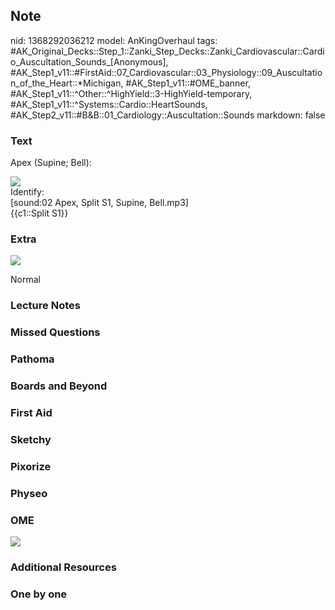 ## Note
nid: 1368292036212
model: AnKingOverhaul
tags: #AK_Original_Decks::Step_1::Zanki_Step_Decks::Zanki_Cardiovascular::Cardio_Auscultation_Sounds_[Anonymous], #AK_Step1_v11::#FirstAid::07_Cardiovascular::03_Physiology::09_Auscultation_of_the_Heart::*Michigan, #AK_Step1_v11::#OME_banner, #AK_Step1_v11::^Other::^HighYield::3-HighYield-temporary, #AK_Step1_v11::^Systems::Cardio::HeartSounds, #AK_Step2_v11::#B&B::01_Cardiology::Auscultation::Sounds
markdown: false

### Text
Apex (Supine; Bell):
<div><img src=
"University%20of%20Michigan%20Heart%20Sound%20and%20Murmur%20Library.jpg"></div>
<div>
  Identify:
</div>
<div>
  [sound:02 Apex, Split S1, Supine, Bell.mp3]
</div>
<div>
  {{c1::Split S1}}
</div>

### Extra
<img class="resizer" src=
"University%20of%20Michigan%20Heart%20Sound%20and%20Murmur%20Library-2.jpg">
<div>
  Normal
</div>

### Lecture Notes


### Missed Questions


### Pathoma


### Boards and Beyond


### First Aid


### Sketchy


### Pixorize


### Physeo


### OME
<div class="ome-widget">
  <a href="https://onlinemeded.org?ref=anki"><img src=
  "_OME_AnkiFlashcards_General_3.png"></a>
</div>

### Additional Resources


### One by one

